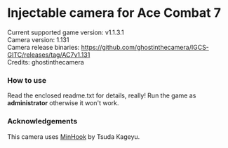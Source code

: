 Injectable camera for Ace Combat 7
============================

Current supported game version: v1.1.3.1  
Camera version: 1.131  
Camera release binaries:  https://github.com/ghostinthecamera/IGCS-GITC/releases/tag/AC7v1.131  
Credits: ghostinthecamera

### How to use
Read the enclosed readme.txt for details, really! Run the game as **administrator** otherwise it won't work.

### Acknowledgements
This camera uses [MinHook](https://github.com/TsudaKageyu/minhook) by Tsuda Kageyu.
